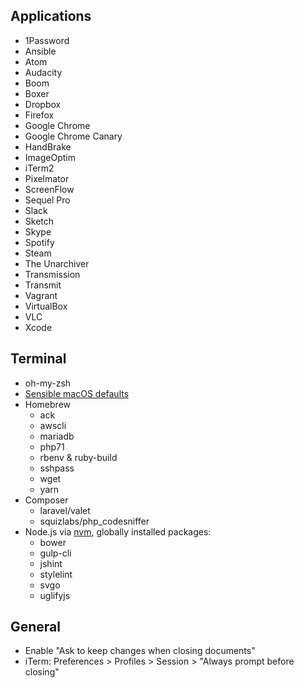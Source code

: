## Applications

* 1Password
* Ansible
* Atom
* Audacity
* Boom
* Boxer
* Dropbox
* Firefox
* Google Chrome
* Google Chrome Canary
* HandBrake
* ImageOptim
* iTerm2
* Pixelmator
* ScreenFlow
* Sequel Pro
* Slack
* Sketch
* Skype
* Spotify
* Steam
* The Unarchiver
* Transmission
* Transmit
* Vagrant
* VirtualBox
* VLC
* Xcode

## Terminal

* oh-my-zsh
* [Sensible macOS defaults](https://github.com/mathiasbynens/dotfiles/blob/master/.macos)
* Homebrew
  * ack
  * awscli
  * mariadb
  * php71
  * rbenv & ruby-build
  * sshpass
  * wget
  * yarn
* Composer
  * laravel/valet
  * squizlabs/php_codesniffer
* Node.js via [nvm](https://github.com/creationix/nvm), globally installed packages:
  * bower
  * gulp-cli
  * jshint
  * stylelint
  * svgo
  * uglifyjs

## General

* Enable "Ask to keep changes when closing documents"
* iTerm: Preferences > Profiles > Session > "Always prompt before closing"
